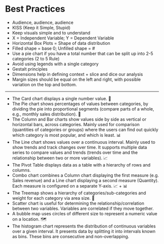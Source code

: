 # Best Practices

* Audience, audience, audience
* KISS (Keep it Simple, Stupid)
* Keep visuals simple and to understand
* X = Independent Variable; Y = Dependent Variable
* Horizontal Box Plots = Shape of data distribution
* Filled shape = base 0; Unfilled shape = #
* Use a pie chart if you have a total number that can be split up into 2-5 categories (2 to 5 Rule)
* Avoid using legends with a single category
* Gestalt principles
* Dimensions help in defining context + slice and dice our analysis
* Margin sizes should be equal on the left and right, with possible variation on the top and bottom.


-----

* The Card chart displays a single number value. 🔢
* The Pie chart shows percentages of values between categories, by dividing the pie into proportional segments (compare parts of a whole, e.g., monthly sales distribution). 🍩
* The Column and Bar charts show values side by side as vertical or horizontal bars, across categories. Mainly used for comparison (quantities of categories or groups) where the users can find out quickly which category is most popular, and which is least. 📊
* The Line chart shows values over a continuous interval. Mainly used to show trends and track changes over time. It supports multiple data series to compare values and trends (trends over time and the relationship between two or more variables). 📈
* The Pivot Table displays data as a table with a hierarchy of rows and columns.
* Combo chart combines a Column chart displaying the first measure (e.g. Sales revenue) and a Line chart displaying a second measure (Quantity). Each measure is configured on a separate Y-axis. 📈 + 📊
* The Treemap shows a hierarchy of categories/sub-categories and weight for each category via area size. 🌳
* Scatter chart is useful for determining the relationship/correlation between two variables. Variables are correlated if they move together.
* A bubble map uses circles of different size to represent a numeric value on a location. 🗺
* The histogram chart represents the distribution of continuous variables over a given interval. It presents data by splitting it into intervals known as bins. These bins are consecutive and non-overlapping.
